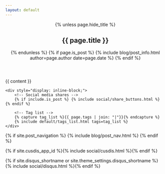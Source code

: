 ```yaml
---
layout: default
---
```


<article {% if page.feature-img %}class="feature-image" {% endif %} style="padding:0;">
    <header id="main" style="background-image: url('{{ page.feature-img | relative_url }}')">
        {% unless page.hide_title %}
        <h1 id="{{ page.title | cgi_escape }}" class="title">{{ page.title }}</h1>
        {% endunless %}
        {% if page.is_post %}
        {% include blog/post_info.html author=page.author date=page.date %}
        {% endif %}
    </header>
    <section class="post-content">{{ content }}</section>

    <div style="display: inline-block;">
        <!-- Social media shares -->
        {% if include.is_post %} {% include social/share_buttons.html %} {% endif %}

        <!-- Tag list -->
        {% capture tag_list %}{{ page.tags | join: "|"}}{% endcapture %}
        {% include default/tags_list.html tags=tag_list %}
    </div>

</article>

<!-- Post navigation -->
{% if site.post_navigation %}
{% include blog/post_nav.html %}
{% endif %}

<!-- Cusdis -->
{% if site.cusdis_app_id %}{% include social/cusdis.html %}{% endif %}

<!-- Disqus -->
{% if site.disqus_shortname or site.theme_settings.disqus_shortname %}
{% include social/disqus.html %}{% endif %}

<script src="https://utteranc.es/client.js"
        repo="MZCloudnoa/mzcloudnoa.github.io"
        issue-term="pathname"
        theme="github-light"
        crossorigin="anonymous"
        async>
</script>